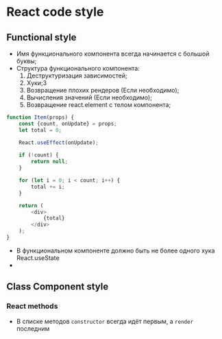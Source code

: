 # React code style

## Functional style

* Имя функционального компонента всегда начинается с большой буквы;
* Структура функционального компонента:
    1. Деструктуризация зависимостей;
    2. Хуки;3
    3. Возвращение плохих рендеров (Если необходимо);
    4. Вычисления значений (Если необходимо);
    5. Возвращение react.element с телом компонента;

```javascript
function Item(props) {
    const {count, onUpdate} = props;
    let total = 0;

    React.useEffect(onUpdate);
    
    if (!count) {
        return null;
    }

    for (let i = 0; i < count; i++) {
        total += i;
    }

    return (
        <div>
            {total}
        </div>
    );
}
```

* В функциональном компоненте должно быть не более одного хука React.useState
* 

## Class Component style

### React methods

* В списке методов ```constructor``` всегда идёт первым, а ```render``` последним
